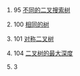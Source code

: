 1. 95 [不同的二叉搜索树](./1.js)

2. 100 [相同的树](./2.js)

3. 101 [对称二叉树](./3.js)

4. 104 [二叉树的最大深度](./4.js)

5. 3 [](./5.js)
